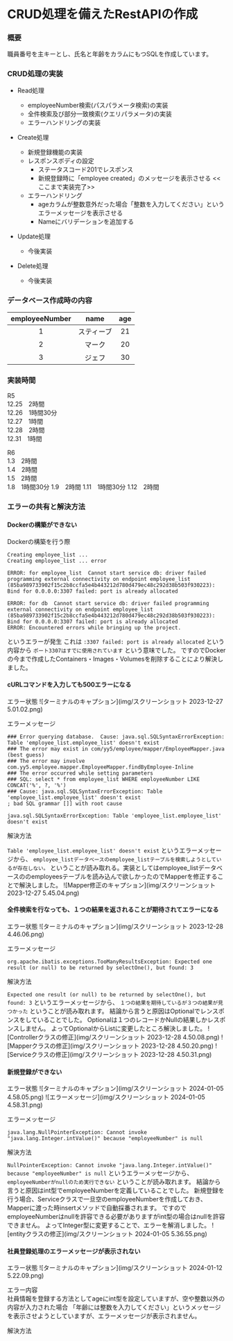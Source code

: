 # CRUD処理を備えたRestAPIの作成

### 概要

職員番号を主キーとし、氏名と年齢をカラムにもつSQLを作成しています。

### CRUD処理の実装

- Read処理
  - employeeNumber検索(パスパラメータ検索)の実装
  - 全件検索及び部分一致検索(クエリパラメータ)の実装
  - エラーハンドリングの実装


- Create処理
  - 新規登録機能の実装
  - レスポンスボディの設定
    - ステータスコード201でレスポンス
    - 新規登録時に「employee created」のメッセージを表示させる
<<ここまで実装完了>>
  - エラーハンドリング
    - ageカラムが整数意外だった場合「整数を入力してください」というエラーメッセージを表示させる
    - Nameにバリデーションを追加する


- Update処理
  - 今後実装


- Delete処理
  - 今後実装


### データベース作成時の内容

| **employeeNumber** | **name** | **age** |      
|:------------------:|:--------:|:-------:|  
|         1          |  スティーブ   |   21    |  
|         2          |   マーク    |   20    |  
|         3          |   ジェフ    |   30    |  

### 実装時間
R5  
12.25　2時間  
12.26　1時間30分  
12.27　1時間  
12.28　2時間  
12.31　1時間

R6  
1.3　2時間  
1.4　2時間  
1.5　2時間  
1.8　1時間30分
1.9　2時間
1.11　1時間30分
1.12　2時間

### エラーの共有と解決方法
#### Dockerの構築ができない
Dockerの構築を行う際
```
Creating employee_list ...
Creating employee_list ... error

ERROR: for employee_list  Cannot start service db: driver failed programming external connectivity on endpoint employee_list (85ba989733902f15c2b8ccfa5e4b443212d780d479ec48c292d38b503f930223): Bind for 0.0.0.0:3307 failed: port is already allocated

ERROR: for db  Cannot start service db: driver failed programming external connectivity on endpoint employee_list (85ba989733902f15c2b8ccfa5e4b443212d780d479ec48c292d38b503f930223): Bind for 0.0.0.0:3307 failed: port is already allocated
ERROR: Encountered errors while bringing up the project.
```
というエラーが発生
これは
`:3307 failed: port is already allocated`
という内容から
`ポート3307はすでに使用されています`
という意味でした。
ですのでDockerの今まで作成したContainers・Images・Volumesを削除することにより解決しました。

#### cURLコマンドを入力しても500エラーになる
エラー状態
![ターミナルのキャプション](img/スクリーンショット 2023-12-27 5.01.02.png)

エラーメッセージ
```
### Error querying database.  Cause: java.sql.SQLSyntaxErrorException: Table 'employee_list.employee_list' doesn't exist
### The error may exist in com/yy5/employee/mapper/EmployeeMapper.java (best guess)
### The error may involve com.yy5.employee.mapper.EmployeeMapper.findByEmployee-Inline
### The error occurred while setting parameters
### SQL: select * from employee_list WHERE employeeNumber LIKE CONCAT('%', ?, '%')
### Cause: java.sql.SQLSyntaxErrorException: Table 'employee_list.employee_list' doesn't exist
; bad SQL grammar []] with root cause

java.sql.SQLSyntaxErrorException: Table 'employee_list.employee_list' doesn't exist
```

解決方法

`Table 'employee_list.employee_list' doesn't exist`
というエラーメッセージから、
`employee_listデータベースのemployee_listテーブルを検索しようとしているが存在しない。`
ということが読み取れる。実装としてはemployee_listデータベースののemployeesテーブルを読み込んで欲しかったのでMapperを修正することで解決しました。
![Mapper修正のキャプション](img/スクリーンショット 2023-12-27 5.45.04.png)

#### 全件検索を行なっても、１つの結果を返されることが期待されてエラーになる
エラー状態
![ターミナルのキャプション](img/スクリーンショット 2023-12-28 4.46.06.png)

エラーメッセージ
```
org.apache.ibatis.exceptions.TooManyResultsException: Expected one result (or null) to be returned by selectOne(), but found: 3
```

解決方法

`Expected one result (or null) to be returned by selectOne(), but found: 3`
というエラーメッセージから、
`１つの結果を期待しているが３つの結果が見つかった`
ということが読み取れます。
結論から言うと原因はOptionalでレンスポンスをしていることでした。
Optionalは１つのレコードかNullの結果しかレスポンスしません。
よってOptionalからListに変更したところ解決しました。
![Controllerクラスの修正](img/スクリーンショット 2023-12-28 4.50.08.png)
![Mapperクラスの修正](img/スクリーンショット 2023-12-28 4.50.20.png)
![Serviceクラスの修正](img/スクリーンショット 2023-12-28 4.50.31.png)

#### 新規登録ができない
エラー状態
![ターミナルのキャプション](img/スクリーンショット 2024-01-05 4.58.05.png)
![エラーメッセージ](img/スクリーンショット 2024-01-05 4.58.31.png)

エラーメッセージ
```
java.lang.NullPointerException: Cannot invoke "java.lang.Integer.intValue()" because "employeeNumber" is null
```

解決方法

`NullPointerException: Cannot invoke "java.lang.Integer.intValue()" because "employeeNumber" is null`
というエラーメッセージから、
`employeeNumberがnullのため実行できない`
ということが読み取れます。
結論から言うと原因はint型でemployeeNumberを定義していることでした。
新規登録を行う場合、Serviceクラスで一旦空のemployeeNumberを作成しておき、Mapperに渡った時insertメソッドで自動採番されます。
ですのでemployeeNumberはnullを許容できる必要がありますがint型の場合はnullを許容できません。
よってInteger型に変更することで、エラーを解消しました。
![entityクラスの修正](img/スクリーンショット 2024-01-05 5.36.55.png)



#### 社員登録処理のエラーメッセージが表示されない
エラー状態
![ターミナルのキャプション](img/スクリーンショット 2024-01-12 5.22.09.png)

エラー内容  
社員情報を登録する方法としてageにint型を設定していますが、空や整数以外の内容が入力された場合
「年齢には整数を入力してください」というメッセージを表示させようとしていますが、エラーメッセージが表示されません。

解決方法

